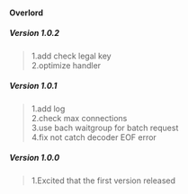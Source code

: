 #### Overlord

##### Version 1.0.2
> 1.add check legal key  
> 2.optimize handler  

##### Version 1.0.1
> 1.add log  
> 2.check max connections  
> 3.use bach waitgroup for batch request  
> 4.fix not catch decoder EOF error  

##### Version 1.0.0
> 1.Excited that the first version released  
